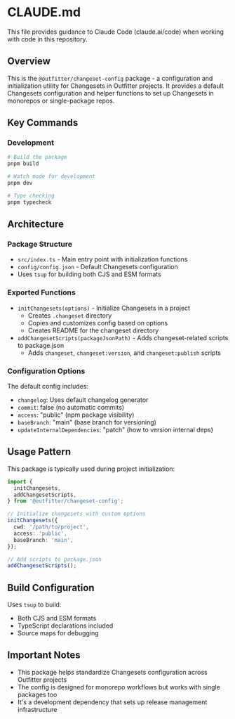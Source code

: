# CLAUDE.md

This file provides guidance to Claude Code (claude.ai/code) when working with
code in this repository.

## Overview

This is the `@outfitter/changeset-config` package - a configuration and
initialization utility for Changesets in Outfitter projects. It provides a
default Changesets configuration and helper functions to set up Changesets in
monorepos or single-package repos.

## Key Commands

### Development

```bash
# Build the package
pnpm build

# Watch mode for development
pnpm dev

# Type checking
pnpm typecheck
```

## Architecture

### Package Structure

- `src/index.ts` - Main entry point with initialization functions
- `config/config.json` - Default Changesets configuration
- Uses `tsup` for building both CJS and ESM formats

### Exported Functions

- `initChangesets(options)` - Initialize Changesets in a project
  - Creates `.changeset` directory
  - Copies and customizes config based on options
  - Creates README for the changeset directory
- `addChangesetScripts(packageJsonPath)` - Adds changeset-related scripts to
  package.json
  - Adds `changeset`, `changeset:version`, and `changeset:publish` scripts

### Configuration Options

The default config includes:

- `changelog`: Uses default changelog generator
- `commit`: false (no automatic commits)
- `access`: "public" (npm package visibility)
- `baseBranch`: "main" (base branch for versioning)
- `updateInternalDependencies`: "patch" (how to version internal deps)

## Usage Pattern

This package is typically used during project initialization:

```typescript
import {
  initChangesets,
  addChangesetScripts,
} from '@outfitter/changeset-config';

// Initialize changesets with custom options
initChangesets({
  cwd: '/path/to/project',
  access: 'public',
  baseBranch: 'main',
});

// Add scripts to package.json
addChangesetScripts();
```

## Build Configuration

Uses `tsup` to build:

- Both CJS and ESM formats
- TypeScript declarations included
- Source maps for debugging

## Important Notes

- This package helps standardize Changesets configuration across Outfitter
  projects
- The config is designed for monorepo workflows but works with single packages
  too
- It's a development dependency that sets up release management infrastructure
